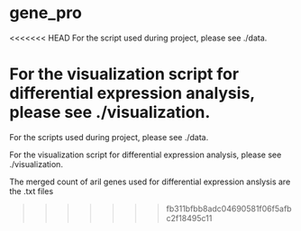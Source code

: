 # gene_pro

<<<<<<< HEAD
For the script used during project, please see ./data.

For the visualization script for differential expression analysis, please see ./visualization.
=======
For the scripts used during project, please see ./data.

For the visualization script for differential expression analysis, please see ./visualization.

The merged count of aril genes used for differential expression anslysis are the .txt files


>>>>>>> fb311bfbb8adc04690581f06f5afbc2f18495c11
